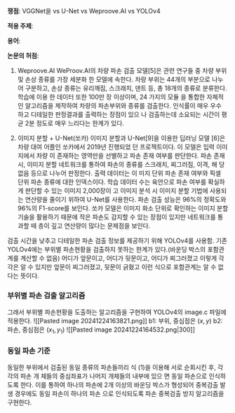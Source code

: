 **쟁점**: VGGNet을 vs U-Net vs Weproove.AI vs YOLOv4

**적용 주제**: 

**용어**: 

**논문의 허점**:

1. Weproove.AI
	WeProov.AI의 차량 파손 검출 모델[5]은 관련 연구들 중 차량 부위 및 손상 종류를 가장 세분화 한 모델에 속한다. 차량 부위는 44개의 부분으로 나누어 구분하고, 손상 종류는 유리깨짐, 스크래치, 덴트 등, 총 18개의 종류로 분류한다. 학습에 이용 한 데이터 또한 100만 장 이상이며, 24 가지의 모듈 을 통합한 자체적인 알고리즘을 제작하여 차량의 파손부위와 종류를 검출한다. 인식률이 매우 우수 하고 디테일한 판정결과를 출력하는 장점이 있으 나 검출하는데 소요되는 시간이 평균 2분 정도로 매우 느리다는 한계가 있다.

2. 이미지 분할 + U-Net(쏘카)
	이미지 분할과 U-Net[9]을 이용한 딥러닝 모델 [6]은 차량 대여 어플인 쏘카에서 2019년 진행되었 던 프로젝트이다. 이 모델은 입력 이미지에서 차량 이 존재하는 영역만을 선별하고 파손 존재 여부를 판단한다. 파손 존재 시, 이미지 분할 네트워크를 통하여 파손의 종류를 스크래치, 찌그러짐, 이격, 해 당없음 등으로 나누어 판정한다. 출력 데이터는 이 미지 단위 파손 존재 여부와 픽셀 단위 파손 종류에 대한 인덱스이다. 학습 데이터 수는 육안으로 파손 여부를 확실하게 판단할 수 있는 이미지 2,000장이 고 이미지 분석 시 이미지 분할 기법에 사용되는 연산량을 줄이기 위하여 U-Net를 사용한다. 파손 검출 성능은 96%의 정확도와 96%의 F1-score를 보인다. 쏘카 모델은 이미지 화소 단위로 확인하는 이미지 분할 기술을 활용하기 때문에 작은 파손도 감지할 수 있는 장점이 있지만 네트워크를 통과할 때 층이 깊고 연산량이 많다는 문제점을 보인다.

검출 시간을 낮추고 디테일한 파손 검출 정보를 제공하기 위해 YOLOv4를 사용함.
기존 YOLOv4에는 부위별 파손현황을 검출하지 못하는 한계가 있다.(바운딩 박스의 포함관계를 계산할 수 없음)
	어디가 앞문이고, 어디가 뒷문이고, 어디가 찌그러졌고 이렇게 각각은 알 수 있지만 앞문이 찌그러졌고, 뒷문이 긁혔고 이런 식으로 포함관계는 알 수 없다는 뜻이다.

### 부위별 파손 검출 알고리즘
그래서 부위별 파손현황을 도출하는 알고리즘을 구현하여 YOLOv4의 image.c 파일에 적용한다.
![[Pasted image 20241224163821.png]]
b1: 부위, 중심점은 $(x, y)$
b2: 파손, 중심점은 $(x_1, y_1)$
![[Pasted image 20241224164532.png|300]]

### 동일 파손 기준
동일한 부위에서 검출된 동일 종류의 파손들끼리 식 (1)을 이용해 서로 순회시킨 후, 각각의 파손 개 체들의 중심좌표가 나머지 개체들의 내부에 있으 면 동일 파손으로 인식하도록 한다. 이를 통하여 하나의 파손에 2개 이상의 바운딩 박스가 형성되어 중복검출 발생 경우에도 동일 파손이 하나의 파손 으로 인식되도록 파손 중복검출 방지 알고리즘을 구현한다.